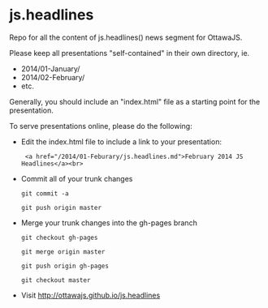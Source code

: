js.headlines
============

Repo for all the content of js.headlines() news segment for OttawaJS.

Please keep all presentations "self-contained" in their own directory, ie.
  * 2014/01-January/
  * 2014/02-February/
  * etc.

Generally, you should include an "index.html" file as a starting point for the presentation.

To serve presentations online, please do the following:
  * Edit the index.html file to include a link to your presentation:
    ```
     <a href="/2014/01-Feburary/js.headlines.md">February 2014 JS Headlines</a><br>
    ```
  * Commit all of your trunk changes
    ```
    git commit -a

    git push origin master
    ```
  * Merge your trunk changes into the gh-pages branch
    ```
    git checkout gh-pages

    git merge origin master

    git push origin gh-pages

    git checkout master

    ```
  * Visit http://ottawajs.github.io/js.headlines
